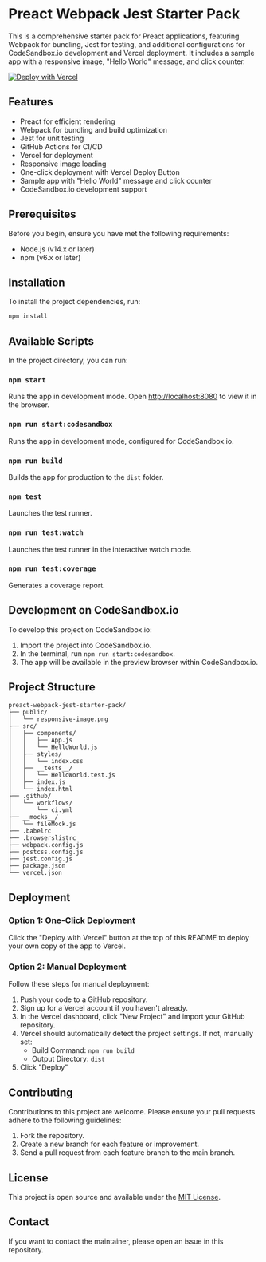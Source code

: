 # Preact Webpack Jest Starter Pack

This is a comprehensive starter pack for Preact applications, featuring Webpack for bundling, Jest for testing, and additional configurations for CodeSandbox.io development and Vercel deployment. It includes a sample app with a responsive image, "Hello World" message, and click counter.

[![Deploy with Vercel](https://vercel.com/button)](https://vercel.com/new/clone?repository-url=https%3A%2F%2Fgithub.com%2Fyourusername%2Fpreact-webpack-jest-starter-pack)

## Features

- Preact for efficient rendering
- Webpack for bundling and build optimization
- Jest for unit testing
- GitHub Actions for CI/CD
- Vercel for deployment
- Responsive image loading
- One-click deployment with Vercel Deploy Button
- Sample app with "Hello World" message and click counter
- CodeSandbox.io development support

## Prerequisites

Before you begin, ensure you have met the following requirements:

- Node.js (v14.x or later)
- npm (v6.x or later)

## Installation

To install the project dependencies, run:

```bash
npm install
```

## Available Scripts

In the project directory, you can run:

### `npm start`

Runs the app in development mode.
Open [http://localhost:8080](http://localhost:8080) to view it in the browser.

### `npm run start:codesandbox`

Runs the app in development mode, configured for CodeSandbox.io.

### `npm run build`

Builds the app for production to the `dist` folder.

### `npm test`

Launches the test runner.

### `npm run test:watch`

Launches the test runner in the interactive watch mode.

### `npm run test:coverage`

Generates a coverage report.

## Development on CodeSandbox.io

To develop this project on CodeSandbox.io:

1. Import the project into CodeSandbox.io.
2. In the terminal, run `npm run start:codesandbox`.
3. The app will be available in the preview browser within CodeSandbox.io.

## Project Structure

```
preact-webpack-jest-starter-pack/
├── public/
│   └── responsive-image.png
├── src/
│   ├── components/
│   │   ├── App.js
│   │   └── HelloWorld.js
│   ├── styles/
│   │   └── index.css
│   ├── __tests__/
│   │   └── HelloWorld.test.js
│   ├── index.js
│   └── index.html
├── .github/
│   └── workflows/
│       └── ci.yml
├── __mocks__/
│   └── fileMock.js
├── .babelrc
├── .browserslistrc
├── webpack.config.js
├── postcss.config.js
├── jest.config.js
├── package.json
└── vercel.json
```

## Deployment

### Option 1: One-Click Deployment

Click the "Deploy with Vercel" button at the top of this README to deploy your own copy of the app to Vercel.

### Option 2: Manual Deployment

Follow these steps for manual deployment:

1. Push your code to a GitHub repository.
2. Sign up for a Vercel account if you haven't already.
3. In the Vercel dashboard, click "New Project" and import your GitHub repository.
4. Vercel should automatically detect the project settings. If not, manually set:
   - Build Command: `npm run build`
   - Output Directory: `dist`
5. Click "Deploy"

## Contributing

Contributions to this project are welcome. Please ensure your pull requests adhere to the following guidelines:

1. Fork the repository.
2. Create a new branch for each feature or improvement.
3. Send a pull request from each feature branch to the main branch.

## License

This project is open source and available under the [MIT License](LICENSE).

## Contact

If you want to contact the maintainer, please open an issue in this repository.
